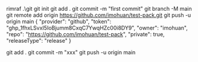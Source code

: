 rimraf .\git
git init
git add .
git commit -m "first commit"
git branch -M main
git remote add origin https://github.com/imohuan/test-pack.git
git push -u origin main
{
"provider": "github",
"token": "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",
"owner": "imohuan",
"repo": "https://github.com/imohuan/test-pack",
"private": true,
"releaseType": "release"
}

git add .
git commit -m "xxx"
git push -u origin main
